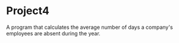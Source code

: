 # Project4
A program that calculates the average number of days a company's employees are absent during the year.
